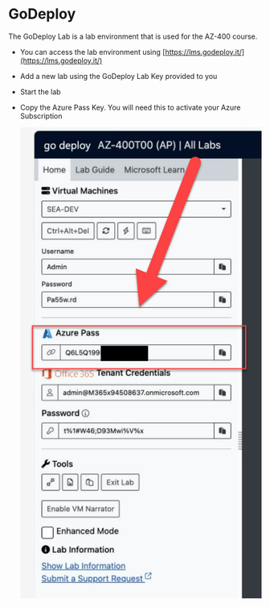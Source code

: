# GoDeploy

The GoDeploy Lab is a lab environment that is used for the AZ-400 course. 

- You can access the lab environment using [https://lms.godeploy.it/](https://lms.godeploy.it/)
- Add a new lab using the GoDeploy Lab Key provided to you
- Start the lab
- Copy the Azure Pass Key. You will need this to activate your Azure Subscription

    ![GoDeploy](_images/go-deploy.jpg)
